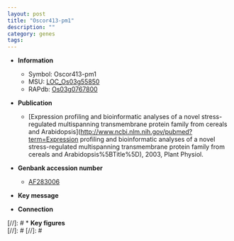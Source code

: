 ```yaml
---
layout: post
title: "Oscor413-pm1"
description: ""
category: genes
tags: 
---
```


* **Information**  
    + Symbol: Oscor413-pm1  
    + MSU: [LOC_Os03g55850](http://rice.plantbiology.msu.edu/cgi-bin/ORF_infopage.cgi?orf=LOC_Os03g55850)  
    + RAPdb: [Os03g0767800](http://rapdb.dna.affrc.go.jp/viewer/gbrowse_details/irgsp1?name=Os03g0767800)  

* **Publication**  
    + [Expression profiling and bioinformatic analyses of a novel stress-regulated multispanning transmembrane protein family from cereals and Arabidopsis](http://www.ncbi.nlm.nih.gov/pubmed?term=Expression profiling and bioinformatic analyses of a novel stress-regulated multispanning transmembrane protein family from cereals and Arabidopsis%5BTitle%5D), 2003, Plant Physiol.

* **Genbank accession number**  
    + [AF283006](http://www.ncbi.nlm.nih.gov/nuccore/AF283006)

* **Key message**  

* **Connection**  

[//]: # * **Key figures**  
[//]: # 
[//]: # 
